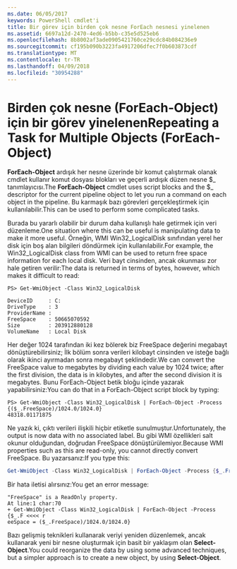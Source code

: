 ```yaml
---
ms.date: 06/05/2017
keywords: PowerShell cmdlet'i
title: Bir görev için birden çok nesne ForEach nesnesi yinelenen
ms.assetid: 6697a12d-2470-4ed6-b5bb-c35e5d525eb6
ms.openlocfilehash: 8b8002af3ade0905421760ce29cdc84b084236e9
ms.sourcegitcommit: cf195b090b3223fa4917206dfec7f0b603873cdf
ms.translationtype: MT
ms.contentlocale: tr-TR
ms.lasthandoff: 04/09/2018
ms.locfileid: "30954288"
---
```

# <a name="repeating-a-task-for-multiple-objects-foreach-object"></a><span data-ttu-id="b902c-103">Birden çok nesne (ForEach-Object) için bir görev yinelenen</span><span class="sxs-lookup"><span data-stu-id="b902c-103">Repeating a Task for Multiple Objects (ForEach-Object)</span></span>

<span data-ttu-id="b902c-104">**ForEach-Object** ardışık her nesne üzerinde bir komut çalıştırmak olanak cmdlet kullanır komut dosyası blokları ve geçerli ardışık düzen nesne $_ tanımlayıcısı.</span><span class="sxs-lookup"><span data-stu-id="b902c-104">The **ForEach-Object** cmdlet uses script blocks and the $_ descriptor for the current pipeline object to let you run a command on each object in the pipeline.</span></span> <span data-ttu-id="b902c-105">Bu karmaşık bazı görevleri gerçekleştirmek için kullanılabilir.</span><span class="sxs-lookup"><span data-stu-id="b902c-105">This can be used to perform some complicated tasks.</span></span>

<span data-ttu-id="b902c-106">Burada bu yararlı olabilir bir durum daha kullanışlı hale getirmek için veri düzenleme.</span><span class="sxs-lookup"><span data-stu-id="b902c-106">One situation where this can be useful is manipulating data to make it more useful.</span></span> <span data-ttu-id="b902c-107">Örneğin, WMI Win32_LogicalDisk sınıfından yerel her disk için boş alan bilgileri döndürmek için kullanılabilir.</span><span class="sxs-lookup"><span data-stu-id="b902c-107">For example, the Win32_LogicalDisk class from WMI can be used to return free space information for each local disk.</span></span> <span data-ttu-id="b902c-108">Veri bayt cinsinden, ancak okunması zor hale getiren verilir:</span><span class="sxs-lookup"><span data-stu-id="b902c-108">The data is returned in terms of bytes, however, which makes it difficult to read:</span></span>

```
PS> Get-WmiObject -Class Win32_LogicalDisk

DeviceID     : C:
DriveType    : 3
ProviderName :
FreeSpace    : 50665070592
Size         : 203912880128
VolumeName   : Local Disk
```

<span data-ttu-id="b902c-109">Her değer 1024 tarafından iki kez bölerek biz FreeSpace değerini megabayt dönüştürebilirsiniz; İlk bölüm sonra verileri kilobayt cinsinden ve isteğe bağlı olarak ikinci ayırmadan sonra megabayt şeklindedir.</span><span class="sxs-lookup"><span data-stu-id="b902c-109">We can convert the FreeSpace value to megabytes by dividing each value by 1024 twice; after the first division, the data is in kilobytes, and after the second division it is megabytes.</span></span> <span data-ttu-id="b902c-110">Bunu ForEach-Object betik bloğu içinde yazarak yapabilirsiniz:</span><span class="sxs-lookup"><span data-stu-id="b902c-110">You can do that in a ForEach-Object script block by typing:</span></span>

```
PS> Get-WmiObject -Class Win32_LogicalDisk | ForEach-Object -Process {($_.FreeSpace)/1024.0/1024.0}
48318.01171875
```

<span data-ttu-id="b902c-111">Ne yazık ki, çıktı verileri ilişkili hiçbir etiketle sunulmuştur.</span><span class="sxs-lookup"><span data-stu-id="b902c-111">Unfortunately, the output is now data with no associated label.</span></span> <span data-ttu-id="b902c-112">Bu gibi WMI özellikleri salt okunur olduğundan, doğrudan FreeSpace dönüştürülemiyor.</span><span class="sxs-lookup"><span data-stu-id="b902c-112">Because WMI properties such as this are read-only, you cannot directly convert FreeSpace.</span></span> <span data-ttu-id="b902c-113">Bu yazarsanız:</span><span class="sxs-lookup"><span data-stu-id="b902c-113">If you type this:</span></span>

```powershell
Get-WmiObject -Class Win32_LogicalDisk | ForEach-Object -Process {$_.FreeSpace = ($_.FreeSpace)/1024.0/1024.0}
```

<span data-ttu-id="b902c-114">Bir hata iletisi alırsınız:</span><span class="sxs-lookup"><span data-stu-id="b902c-114">You get an error message:</span></span>

```output
"FreeSpace" is a ReadOnly property.
At line:1 char:70
+ Get-WmiObject -Class Win32_LogicalDisk | ForEach-Object -Process {$_.F <<<< r
eeSpace = ($_.FreeSpace)/1024.0/1024.0}
```

<span data-ttu-id="b902c-115">Bazı gelişmiş teknikleri kullanarak veriyi yeniden düzenlemek, ancak kullanarak yeni bir nesne oluşturmak için basit bir yaklaşım olan **Select-Object**.</span><span class="sxs-lookup"><span data-stu-id="b902c-115">You could reorganize the data by using some advanced techniques, but a simpler approach is to create a new object, by using **Select-Object**.</span></span>